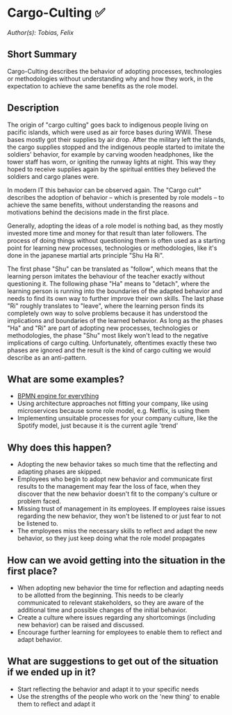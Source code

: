 # Cargo-Culting ✅
*Author(s): Tobias, Felix*

## Short Summary
Cargo-Culting describes the behavior of adopting processes, technologies or methodologies without understanding why and how they work, in the expectation to achieve the same benefits as the role model.

## Description
The origin of "cargo culting" goes back to indigenous people living on pacific islands, which were used as air force bases during WWII. These bases mostly got their supplies by air drop. After the military left the islands, the cargo supplies stopped and the indigenous people started to imitate the soldiers' behavior, for example by carving wooden headphones, like the tower staff has worn, or igniting the runway lights at night. This way they hoped to receive supplies again by the spiritual entities they believed the soldiers and cargo planes were.

In modern IT this behavior can be observed again. The "Cargo cult" describes the adoption of behavior – which is presented by role models – to achieve the same benefits, without understanding the reasons and motivations behind the decisions made in the first place.

Generally, adopting the ideas of a role model is nothing bad, as they mostly invested more time and money for that result than later followers. The process of doing things without questioning them is often used as a starting point for learning new processes, technologies or methodologies, like it's done in the japanese martial arts principle "Shu Ha Ri".

The first phase "Shu" can be translated as "follow", which means that the learning person imitates the behaviour of the teacher exactly without questioning it. The following phase "Ha" means to "detach", where the learning person is running into the boundaries of the adapted behavior and needs to find its own way to further improve their own skills.
The last phase "Ri" roughly translates to "leave", where the learning person finds its completely own way to solve problems because it has understood the implications and boundaries of the learned behavior. As long as the phases "Ha" and "Ri" are part of adopting new processes, technologies or methodologies, the phase "Shu" most likely won't lead to the negative implications of cargo culting. Unfortunately, oftentimes exactly these two phases are ignored and the result is the kind of cargo culting we would describe as an anti-pattern.

## What are some examples?
- [BPMN engine for everything](../case_studies/using_a_bpmn_engine_for_everything.md)
- Using architecture approaches not fitting your company, like using microservices because some role model, e.g. Netflix, is using them
- Implementing unsuitable processes for your company culture, like the Spotify model, just because it is the current agile 'trend'

## Why does this happen?
- Adopting the new behavior takes so much time that the reflecting and adapting phases are skipped.
- Employees who begin to adopt new behavior and communicate first results to the management may fear the loss of face, when they discover that the new behavior doesn't fit to the company's culture or problem faced.
- Missing trust of management in its employees. If employees raise issues regarding the new behavior, they won't be listened to or just fear to not be listened to.
- The employees miss the necessary skills to reflect and adapt the new behavior, so they just keep doing what the role model propagates

## How can we avoid getting into the situation in the first place?
- When adopting new behavior the time for reflection and adapting needs to be allotted from the beginning. This needs to be clearly communicated to relevant stakeholders, so they are aware of the additional time and possible changes of the initial behavior.
- Create a culture where issues regarding any shortcomings (including new behavior) can be raised and discussed.
- Encourage further learning for employees to enable them to reflect and adapt behavior.

## What are suggestions to get out of the situation if we ended up in it?
- Start reflecting the behavior and adapt it to your specific needs
- Use the strengths of the people who work on the 'new thing' to enable them to reflect and adapt it
